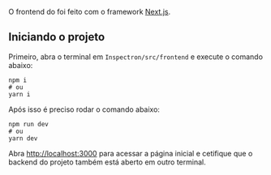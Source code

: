 O frontend do foi feito com o framework [Next.js](https://nextjs.org/).

## Iniciando o projeto

Primeiro, abra o terminal em ``Inspectron/src/frontend`` e execute o comando abaixo:

```
npm i
# ou
yarn i
```

Após isso é preciso rodar o comando abaixo:

```
npm run dev
# ou
yarn dev
```

Abra [http://localhost:3000](http://localhost:3000) para acessar a página inicial e cetifique que o backend do projeto também está aberto em outro terminal.


